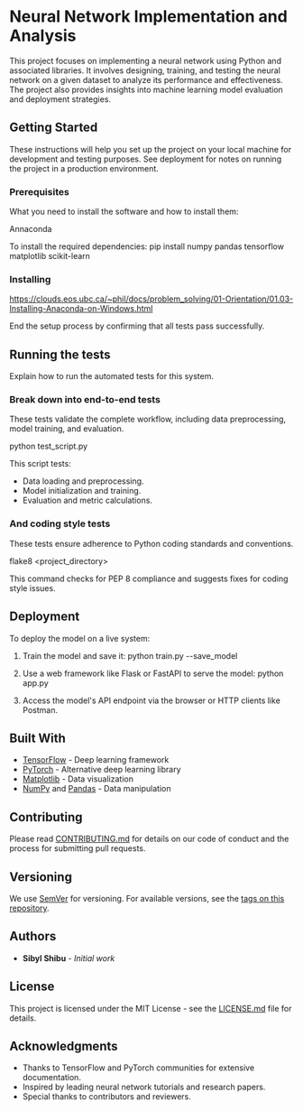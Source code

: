 # Neural Network Implementation and Analysis

This project focuses on implementing a neural network using Python and associated libraries. It involves designing, training, and testing the neural network on a given dataset to analyze its performance and effectiveness. The project also provides insights into machine learning model evaluation and deployment strategies.

## Getting Started

These instructions will help you set up the project on your local machine for development and testing purposes. See deployment for notes on running the project in a production environment.

### Prerequisites

What you need to install the software and how to install them:

Annaconda


To install the required dependencies:
pip install numpy pandas tensorflow matplotlib scikit-learn


### Installing

https://clouds.eos.ubc.ca/~phil/docs/problem_solving/01-Orientation/01.03-Installing-Anaconda-on-Windows.html

End the setup process by confirming that all tests pass successfully.

## Running the tests

Explain how to run the automated tests for this system.

### Break down into end-to-end tests

These tests validate the complete workflow, including data preprocessing, model training, and evaluation.

python test_script.py


This script tests:
- Data loading and preprocessing.
- Model initialization and training.
- Evaluation and metric calculations.

### And coding style tests

These tests ensure adherence to Python coding standards and conventions.

flake8 <project_directory>


This command checks for PEP 8 compliance and suggests fixes for coding style issues.

## Deployment

To deploy the model on a live system:

1. Train the model and save it:
python train.py --save_model


2. Use a web framework like Flask or FastAPI to serve the model:
python app.py


3. Access the model's API endpoint via the browser or HTTP clients like Postman.

## Built With

* [TensorFlow](https://www.tensorflow.org/) - Deep learning framework
* [PyTorch](https://pytorch.org/) - Alternative deep learning library
* [Matplotlib](https://matplotlib.org/) - Data visualization
* [NumPy](https://numpy.org/) and [Pandas](https://pandas.pydata.org/) - Data manipulation

## Contributing

Please read [CONTRIBUTING.md](CONTRIBUTING.md) for details on our code of conduct and the process for submitting pull requests.

## Versioning

We use [SemVer](http://semver.org/) for versioning. For available versions, see the [tags on this repository](https://github.com/your/project/tags).

## Authors

* **Sibyl Shibu** - *Initial work*

## License

This project is licensed under the MIT License - see the [LICENSE.md](LICENSE.md) file for details.

## Acknowledgments

* Thanks to TensorFlow and PyTorch communities for extensive documentation.
* Inspired by leading neural network tutorials and research papers.
* Special thanks to contributors and reviewers.
